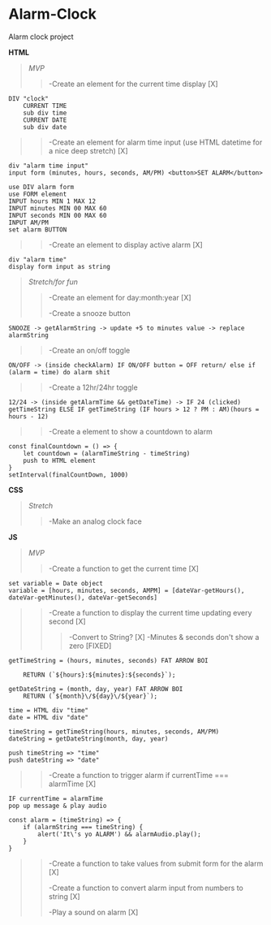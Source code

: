 # Alarm-Clock
Alarm clock project

**HTML**
>*MVP*   
>>-Create an element for the current time display [X]
``` 
DIV "clock"
    CURRENT TIME
    sub div time
    CURRENT DATE
    sub div date
```
>>
>>-Create an element for alarm time input (use HTML datetime for a nice deep stretch) [X]
```
div "alarm time input"
input form (minutes, hours, seconds, AM/PM) <button>SET ALARM</button>
```
```
use DIV alarm form
use FORM element
INPUT hours MIN 1 MAX 12
INPUT minutes MIN 00 MAX 60
INPUT seconds MIN 00 MAX 60
INPUT AM/PM
set alarm BUTTON
```
>>
>>-Create an element to display active alarm [X]
```
div "alarm time"
display form input as string
```

>*Stretch/for fun*
>>-Create an element for day:month:year [X]
>>
>>-Create a snooze button
```
SNOOZE -> getAlarmString -> update +5 to minutes value -> replace alarmString
```
>>
>>-Create an on/off toggle
```
ON/OFF -> (inside checkAlarm) IF ON/OFF button = OFF return/ else if (alarm = time) do alarm shit
```
>>
>>-Create a 12hr/24hr toggle
```
12/24 -> (inside getAlarmTime && getDateTime) -> IF 24 (clicked) getTimeString ELSE IF getTimeString (IF hours > 12 ? PM : AM)(hours = hours - 12)
```
>>
>>-Create a element to show a countdown to alarm
```
const finalCountdown = () => {
    let countdown = (alarmTimeString - timeString)
    push to HTML element
}
setInterval(finalCountDown, 1000)
```

**CSS**

>*Stretch*
>>
>>-Make an analog clock face
>>

**JS**

>*MVP*
>>-Create a function to get the current time [X]
```
set variable = Date object
variable = [hours, minutes, seconds, AMPM] = [dateVar-getHours(), dateVar-getMinutes(), dateVar-getSeconds]
```
>>
>>-Create a function to display the current time updating every second [X]
>>>-Convert to String? [X]
>>>-Minutes & seconds don't show a zero [FIXED]
```
getTimeString = (hours, minutes, seconds) FAT ARROW BOI 

    RETURN (`${hours}:${minutes}:${seconds}`);

getDateString = (month, day, year) FAT ARROW BOI 
    RETURN (`${month}\/${day}\/${year}`);

time = HTML div "time"
date = HTML div "date"

timeString = getTimeString(hours, minutes, seconds, AM/PM)
dateString = getDateString(month, day, year)

push timeString => "time"
push dateString => "date"
```
>>
>>-Create a function to trigger alarm if currentTime === alarmTime [X]
``` 
IF currentTime = alarmTime 
pop up message & play audio
```
```
const alarm = (timeString) => {
    if (alarmString === timeString) {
        alert('It\'s yo ALARM') && alarmAudio.play();
    }
}
```
>>
>>-Create a function to take values from submit form for the alarm [X]
>>
>>-Create a function to convert alarm input from numbers to string [X]
>>
>>-Play a sound on alarm [X]